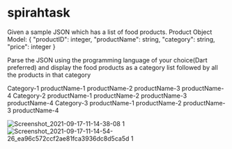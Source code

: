 # spirahtask

Given a sample JSON which has a list of food products.
Product Object Model:
{
    "productID": integer,
    "productName": string,
    "category": string,
    "price": integer
  }

Parse the JSON using the programming language of your choice(Dart preferred) and display the food products as a category list followed by all the products in that category

Category-1
productName-1
productName-2
productName-3
productName-4
Category-2
productName-1
productName-2
productName-3
productName-4
Category-3
productName-1
productName-2
productName-3
productName-4


![Screenshot_2021-09-17-11-14-38-08 1](https://user-images.githubusercontent.com/90871182/133731824-725e2d91-221f-40f9-9720-254ca21e2a07.jpg)
![Screenshot_2021-09-17-11-14-54-26_ea96c572ccf2ae81fca3936dc8d5ca5d 1](https://user-images.githubusercontent.com/90871182/133731867-522526ea-20ed-469d-b34d-a951cc6d4425.jpg)
